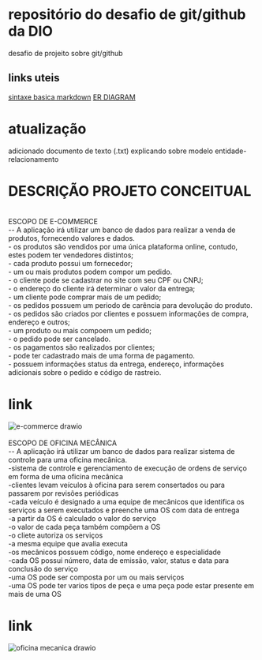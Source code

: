 # repositório do desafio de git/github da DIO
desafio de projeito sobre git/github

## links uteis
[sintaxe basica markdown](https://www.markdownguide.org/basic-syntax/)
[ER DIAGRAM](https://www.lucidchart.com/pages/er-diagrams)

# atualização 
adicionado documento de texto (.txt) explicando sobre modelo entidade-relacionamento

# DESCRIÇÃO PROJETO CONCEITUAL
<br>
ESCOPO DE E-COMMERCE
<br>
-- A aplicação irá utilizar um banco de dados para realizar a venda de produtos, fornecendo valores e dados.
<br>
- os produtos são vendidos por uma única plataforma online, contudo, estes podem ter vendedores distintos;
<br>
- cada produto possui um fornecedor;
<br>
- um ou mais produtos podem compor um pedido.
<br>
- o cliente pode se cadastrar no site com seu CPF ou CNPJ;
<br>
- o endereço do cliente irá determinar o valor da entrega;
<br>
- um cliente pode comprar mais de um pedido;
<br>
- os pedidos possuem um periodo de carência para devolução do produto.
<br>
- os pedidos são criados por clientes e possuem informações de compra, endereço e outros;
<br>
- um produto ou mais compoem um pedido;
<br>
- o pedido pode ser cancelado.
<br>
- os pagamentos são realizados por clientes;
<br>
- pode ter cadastrado mais de uma forma de pagamento.
<br>
- possuem informações status da entrega, endereço, informações adicionais sobre o pedido e código de rastreio.

# link
![e-commerce drawio](https://user-images.githubusercontent.com/111526515/189658030-da6cbcf8-9bdf-4e60-8b25-da67fd56a1d1.png)
<br>
<br>
ESCOPO DE OFICINA MECÂNICA
<br>
-- A aplicação irá utilizar um banco de dados para realizar sistema de controle para uma oficina mecânica.
<br>
-sistema de controle e gerenciamento de execução de ordens de serviço em forma de uma oficina mecânica
<br>
-clientes levam veículos à oficina para serem consertados ou para passarem por revisões periódicas
<br>
-cada veículo é designado a uma equipe de mecânicos que identifica os serviços a serem executados e preenche uma OS com data de entrega
<br>
-a partir da OS é calculado o valor do serviço
<br>
-o valor de cada peça também compõem a OS
<br>
-o cliete autoriza os serviços
<br>
-a mesma equipe que avalia executa
<br>
-os mecânicos possuem código, nome endereço e especialidade
<br>
-cada OS possui número, data de emissão, valor, status e data para conclusão do serviço
<br>
-uma OS pode ser composta por um ou mais serviços
<br>
-uma OS pode ter varios tipos de peça e uma peça pode estar presente em mais de uma OS

# link
![oficina mecanica drawio](https://user-images.githubusercontent.com/111526515/189670350-7f29884b-bf71-4dd8-98d6-94840a996c05.png)



